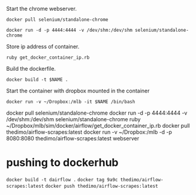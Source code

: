 Start the chrome webserver.

`docker pull selenium/standalone-chrome`

`docker run -d -p 4444:4444 -v /dev/shm:/dev/shm selenium/standalone-chrome`

Store ip address of container.

`ruby get_docker_container_ip.rb`

Build the dockerfile. 

`docker build -t $NAME .`

Start the container with dropbox mounted in the container

`docker run -v ~/Dropbox:/mlb -it $NAME /bin/bash`


docker pull selenium/standalone-chrome
docker run -d -p 4444:4444 -v /dev/shm:/dev/shm selenium/standalone-chrome
ruby ~/Dropbox/mlb/sim/docker/airflow/get_docker_container_ip.rb 
docker pull thedimo/airflow-scrapes:latest
docker run -v ~/Dropbox:/mlb -d -p 8080:8080 thedimo/airflow-scrapes:latest webserver


# pushing to dockerhub

`docker build -t dairflow .`
`docker tag 9a9c thedimo/airflow-scrapes:latest`
`docker push thedimo/airflow-scrapes:latest`
